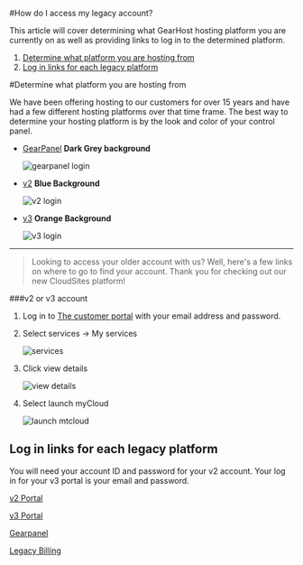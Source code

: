 #How do I access my legacy account? 

This article will cover determining what GearHost hosting platform you are currently on as well as providing links to log in to the determined platform.

1. [Determine what platform you are hosting from](https://www.gearhost.com/documentation/how-do-i-access-my-legacy-account#user-content-determine-what-platform-you-are-hosting-from)
2. [Log in links for each legacy platform](https://www.gearhost.com/documentation/how-do-i-access-my-legacy-account#user-content-log-in-links-for-each-legacy-platform)

#Determine what platform you are hosting from

We have been offering hosting to our customers for over 15 years and have had a few different hosting platforms over that time frame.  The best way to determine your hosting platform is by the look and color of your control panel.

- [GearPanel][gearpanel-login-link] **Dark Grey background**

	![gearpanel login][gearpanel-login]

- [v2][v2-login-link] **Blue Background**

	![v2 login][v2-login]

- [v3][v3-login-link] **Orange Background**

	![v3 login][v3-login]
 

***
>Looking to access your older account with us? Well, here's a few links on where to go to find your account. Thank you for checking out our new CloudSites platform!

###v2 or v3 account

1. Log in to [The customer portal][customer-portal-login] with your email address and password.

2. Select services -> My services
  
	![services][services-my-services]

3. Click view details

	![view details][view-details]

4. Select launch myCloud

	![launch mtcloud][launch-mycloud]

## Log in links for each legacy platform
You will need your account ID and password for your v2 account. Your log in for your v3 portal is your email and password.

[v2 Portal][v2-login-link]

[v3 Portal][v3-login-link]

[Gearpanel][gearpanel-login-link]

[Legacy Billing][customer-portal-login]


[customer-portal-login]: https://customer.gearhost.com
[gearpanel-login-link]:http://gearpanel.com
[v2-login-link]:https://mycloudv2.gearhost.com/
[v3-login-link]:https://mycloud.v3.gearhost.com/

[gearpanel-login]: https://raw.githubusercontent.com/GearHost/docs/master/Images/gearpanel-login.png
[v2-login]: https://raw.githubusercontent.com/GearHost/docs/master/Images/v2.png
[v3-login]: https://raw.githubusercontent.com/GearHost/docs/master/Images/v3.png
[services-my-services]: https://raw.githubusercontent.com/GearHost/docs/master/Images/services-myservices.png
[view-details]: https://raw.githubusercontent.com/GearHost/docs/master/Images/view-details.png
[launch-mycloud]: https://raw.githubusercontent.com/GearHost/docs/master/Images/launch-mycloud.png